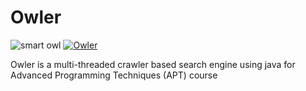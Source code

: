 # Owler
![smart owl](https://github.com/AhmedHamdiy/Owler/assets/111378492/708f3d57-69fb-4dc9-8ffb-bf0376e71fc9)
      [![Owler]([path/to/your/image.jpg](https://github.com/AhmedHamdiy/Owler/assets/111378492/708f3d57-69fb-4dc9-8ffb-bf0376e71fc9))]([path/to/your/image.jpg](https://github.com/AhmedHamdiy/Owler/assets/111378492/708f3d57-69fb-4dc9-8ffb-bf0376e71fc9))

Owler is a multi-threaded crawler based search engine using java for Advanced Programming Techniques (APT) course 

